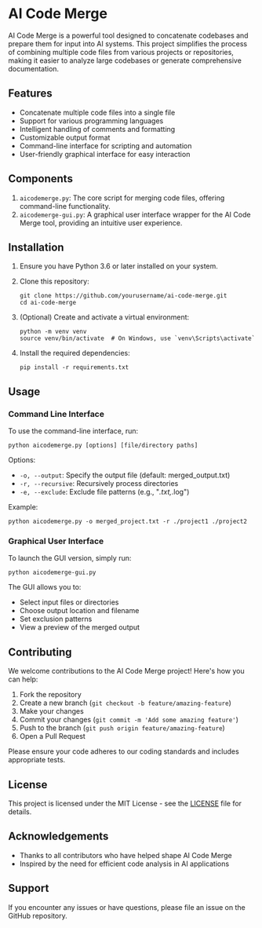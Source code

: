 # AI Code Merge

AI Code Merge is a powerful tool designed to concatenate codebases and prepare them for input into AI systems. This project simplifies the process of combining multiple code files from various projects or repositories, making it easier to analyze large codebases or generate comprehensive documentation.

## Features

- Concatenate multiple code files into a single file
- Support for various programming languages
- Intelligent handling of comments and formatting
- Customizable output format
- Command-line interface for scripting and automation
- User-friendly graphical interface for easy interaction

## Components

1. `aicodemerge.py`: The core script for merging code files, offering command-line functionality.
2. `aicodemerge-gui.py`: A graphical user interface wrapper for the AI Code Merge tool, providing an intuitive user experience.

## Installation

1. Ensure you have Python 3.6 or later installed on your system.

2. Clone this repository:
   ```
   git clone https://github.com/yourusername/ai-code-merge.git
   cd ai-code-merge
   ```

3. (Optional) Create and activate a virtual environment:
   ```
   python -m venv venv
   source venv/bin/activate  # On Windows, use `venv\Scripts\activate`
   ```

4. Install the required dependencies:
   ```
   pip install -r requirements.txt
   ```

## Usage

### Command Line Interface

To use the command-line interface, run:

```
python aicodemerge.py [options] [file/directory paths]
```

Options:
- `-o, --output`: Specify the output file (default: merged_output.txt)
- `-r, --recursive`: Recursively process directories
- `-e, --exclude`: Exclude file patterns (e.g., "*.txt,*.log")

Example:
```
python aicodemerge.py -o merged_project.txt -r ./project1 ./project2
```

### Graphical User Interface

To launch the GUI version, simply run:

```
python aicodemerge-gui.py
```

The GUI allows you to:
- Select input files or directories
- Choose output location and filename
- Set exclusion patterns
- View a preview of the merged output

## Contributing

We welcome contributions to the AI Code Merge project! Here's how you can help:

1. Fork the repository
2. Create a new branch (`git checkout -b feature/amazing-feature`)
3. Make your changes
4. Commit your changes (`git commit -m 'Add some amazing feature'`)
5. Push to the branch (`git push origin feature/amazing-feature`)
6. Open a Pull Request

Please ensure your code adheres to our coding standards and includes appropriate tests.

## License

This project is licensed under the MIT License - see the [LICENSE](LICENSE) file for details.

## Acknowledgements

- Thanks to all contributors who have helped shape AI Code Merge
- Inspired by the need for efficient code analysis in AI applications

## Support

If you encounter any issues or have questions, please file an issue on the GitHub repository.
